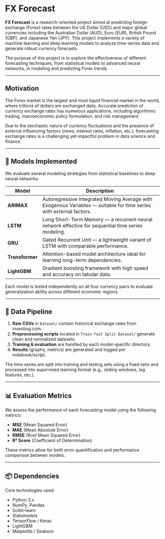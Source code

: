# FX Forecast

**FX Forecast** is a research-oriented project aimed at predicting foreign exchange (Forex) rates between the US Dollar (USD) and major global currencies including the Australian Dollar (AUD), Euro (EUR), British Pound (GBP), and Japanese Yen (JPY). This project implements a variety of machine learning and deep learning models to analyze time-series data and generate robust currency forecasts.

The purpose of this project is to explore the effectiveness of different forecasting techniques, from statistical models to advanced neural networks, in modeling and predicting Forex trends.

---

## Motivation

The Forex market is the largest and most liquid financial market in the world, where trillions of dollars are exchanged daily. Accurate prediction of currency exchange rates has numerous applications, including algorithmic trading, macroeconomic policy formulation, and risk management.

Due to the stochastic nature of currency fluctuations and the presence of external influencing factors (news, interest rates, inflation, etc.), forecasting exchange rates is a challenging yet impactful problem in data science and finance.

---


## 🤖 Models Implemented

We evaluate several modeling strategies from statistical baselines to deep neural networks:

| **Model**     | **Description**                                                                                  |
|---------------|--------------------------------------------------------------------------------------------------|
| **ARIMAX**     | Autoregressive Integrated Moving Average with Exogenous Variables — suitable for time series with external factors. |
| **LSTM**       | Long Short-Term Memory — a recurrent neural network effective for sequential time series modeling. |
| **GRU**        | Gated Recurrent Unit — a lightweight variant of LSTM with comparable performance.               |
| **Transformer**| Attention-based model architecture ideal for learning long-term dependencies.                   |
| **LightGBM**   | Gradient boosting framework with high speed and accuracy on tabular data.                       |

Each model is tested independently on all four currency pairs to evaluate generalization ability across different economic regions.

---

## 🔄 Data Pipeline

1. **Raw CSVs** in `Dataset/` contain historical exchange rates from investing.com.
2. **Preprocessing scripts** located in `Train-Test Split Dataset/` generate clean and normalized datasets.
3. **Training & evaluation** are handled by each model-specific directory.
4. **Results** (graphs, metrics) are generated and logged per notebook/script.

The time series are split into training and testing sets using a fixed ratio and processed into supervised learning format (e.g., sliding windows, lag features, etc.).

---

## 📊 Evaluation Metrics

We assess the performance of each forecasting model using the following metrics:

- **MSE** (Mean Squared Error)
- **MAE** (Mean Absolute Error)
- **RMSE** (Root Mean Squared Error)
- **R² Score** (Coefficient of Determination)

These metrics allow for both error quantification and performance comparison between models.

---

## 📦 Dependencies

Core technologies used:

- Python 3.x
- NumPy, Pandas
- Scikit-learn
- Statsmodels
- TensorFlow / Keras
- LightGBM
- Matplotlib / Seaborn